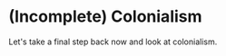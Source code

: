 # (Incomplete) Colonialism

Let's take a final step back now and look at colonialism.

```{tableofcontents}
```
